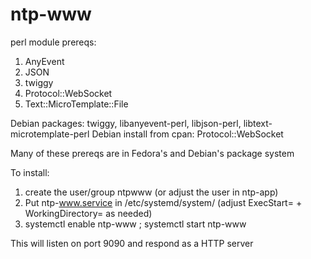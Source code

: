 # ntp-www

perl module prereqs:
  1. AnyEvent
  2. JSON
  3. twiggy
  4. Protocol::WebSocket
  5. Text::MicroTemplate::File

Debian packages: twiggy, libanyevent-perl, libjson-perl, libtext-microtemplate-perl
Debian install from cpan: Protocol::WebSocket

Many of these prereqs are in Fedora's and Debian's package system

To install:

  1. create the user/group ntpwww (or adjust the user in ntp-app)
  2. Put ntp-www.service in /etc/systemd/system/ (adjust ExecStart= + WorkingDirectory= as needed)
  3. systemctl enable ntp-www ; systemctl start ntp-www

This will listen on port 9090 and respond as a HTTP server
